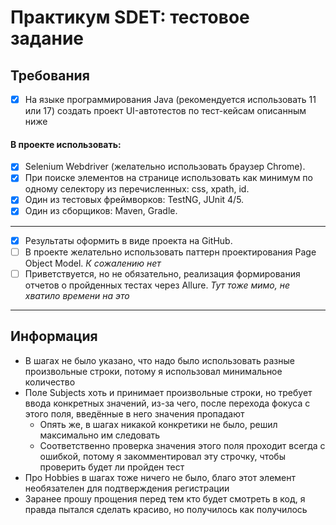 # Практикум SDET: тестовое задание
## Требования
- [x] На языке программирования Java (рекомендуется использовать 11 или 17) создать проект UI-автотестов по тест-кейсам описанным ниже
 #### В проекте использовать:
- [x] Selenium Webdriver (желательно использовать браузер Chrome).
- [x] При поиске элементов на странице использовать как минимум по одному селектору из перечисленных: css, xpath, id. 
- [x] Один из тестовых фреймворков: TestNG, JUnit 4/5. 
- [x] Один из сборщиков: Maven, Gradle. 
---
- [x] Результаты оформить в виде проекта на GitHub. 
- [ ] В проекте желательно использовать паттерн проектирования Page Object Model.
_К сожалению нет_
- [ ] Приветствуется, но не обязательно, реализация формирования отчетов о пройденных
тестах через Allure.
_Тут тоже мимо, не хватило времени на это_
---
## Информация
- В шагах не было указано, что надо было использовать разные произвольные строки, потому я использовал минимальное количество
- Поле Subjects хоть и принимает произвольные строки, но требует ввода конкретных значений, из-за чего, после перехода фокуса с этого поля, введённые в него значения пропадают
	- Опять же, в шагах никакой конкретики не было, решил максимально им следовать
	- Соответственно проверка значения этого поля проходит всегда с ошибкой, потому я закомментировал эту строчку, чтобы проверить будет ли пройден тест
- Про Hobbies в шагах тоже ничего не было, благо этот элемент необязателен для подтверждения регистрации 
- Заранее прошу прощения перед тем кто будет смотреть в код, я правда пытался сделать красиво, но получилось как получилось
